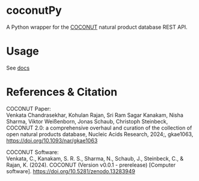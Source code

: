 # coconutPy
A Python wrapper for the [COCONUT](https://coconut.naturalproducts.net/) natural product database REST API.

# Usage
See [docs](https://github.com/kenscripts/coconutPy/blob/main/docs/coconutPy.usage.md)

# References & Citation
COCONUT Paper:  
Venkata Chandrasekhar, Kohulan Rajan, Sri Ram Sagar Kanakam, Nisha Sharma, Viktor Weißenborn, Jonas Schaub, Christoph Steinbeck, 
COCONUT 2.0: a comprehensive overhaul and curation of the collection of open natural products database, Nucleic Acids Research, 2024;, gkae1063, 
https://doi.org/10.1093/nar/gkae1063

COCONUT Software:  
Venkata, C., Kanakam, S. R. S., Sharma, N., Schaub, J., Steinbeck, C., & Rajan, K. (2024).
COCONUT (Version v0.0.1 - prerelease) [Computer software].
https://doi.org/10.5281/zenodo.13283949
